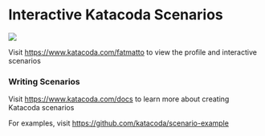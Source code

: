 # Interactive Katacoda Scenarios

[![](http://shields.katacoda.com/katacoda/fatmatto/count.svg)](https://www.katacoda.com/fatmatto "Get your profile on Katacoda.com")

Visit https://www.katacoda.com/fatmatto to view the profile and interactive scenarios

### Writing Scenarios
Visit https://www.katacoda.com/docs to learn more about creating Katacoda scenarios

For examples, visit https://github.com/katacoda/scenario-example
